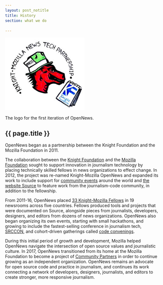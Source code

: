 ```yaml
---
layout: post_notitle
title: History
section: what we do

---
```

<img src="/media/img/logo-knight-mozilla-partnership.jpg" class="topline">
<p class="caption">The logo for the first iteration of OpenNews.</p>

<h2>{{ page.title }}</h2>
<p class="bodybig">OpenNews began as a partnership between the Knight Foundation and the Mozilla Foundation in 2011.</p>

The collaboration between the [Knight Foundation](http://www.knightfoundation.org/) and the [Mozilla Foundation](https://www.mozilla.org/en-US/foundation/) sought to support innovation in journalism technology by placing technically skilled fellows in news organizations to effect change. In 2012, the project was re-named Knight-Mozilla OpenNews and expanded its work to include support for [community events](/what/community/eventsupport/) around the world and [the website Source](/what/community/source/) to feature work from the journalism-code community, in addition to the fellowship.

From 2011-16, OpenNews placed [33 Knight-Mozilla Fellows](/what/fellowships/community) in 19 newsrooms across five countries. Fellows produced tools and projects that were documented on Source, alongside pieces from journalists, developers, designers, and editors from dozens of news organizations. OpenNews also began organizing its own events, starting with small hackathons, and growing to include the fastest-selling conference in journalism tech, [SRCCON](/what/conferences/srccon), and cohort-driven gatherings called [code convenings](/what/conferences/convenings).

During this initial period of growth and development, Mozilla helped OpenNews navigate the intersection of open source values and journalistic culture. In 2017, OpenNews transitioned from its home at the Mozilla Foundation to become a project of [Community Partners](http://www.communitypartners.org/) in order to continue growing as an independent organization. OpenNews remains an advocate for open source code and practice in journalism, and continues its work connecting a network of developers, designers, journalists, and editors to create stronger, more responsive journalism.
